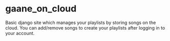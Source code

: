 # gaane_on_cloud
Basic django site which manages your playlists by storing songs on the cloud. 
You can add/remove songs to create your playlists after logging in to your account.
